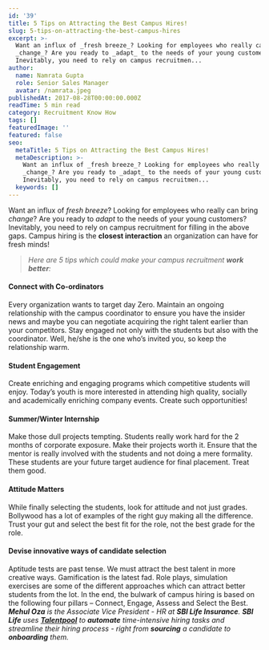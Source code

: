 ```yaml
---
id: '39'
title: 5 Tips on Attracting the Best Campus Hires!
slug: 5-tips-on-attracting-the-best-campus-hires
excerpt: >-
  Want an influx of _fresh breeze_? Looking for employees who really can bring
  _change_? Are you ready to _adapt_ to the needs of your young customers?
  Inevitably, you need to rely on campus recruitmen...
author:
  name: Namrata Gupta
  role: Senior Sales Manager
  avatar: /namrata.jpeg
publishedAt: 2017-08-28T00:00:00.000Z
readTime: 5 min read
category: Recruitment Know How
tags: []
featuredImage: ''
featured: false
seo:
  metaTitle: 5 Tips on Attracting the Best Campus Hires!
  metaDescription: >-
    Want an influx of _fresh breeze_? Looking for employees who really can bring
    _change_? Are you ready to _adapt_ to the needs of your young customers?
    Inevitably, you need to rely on campus recruitmen...
  keywords: []
---
```


Want an influx of _fresh breeze_? Looking for employees who really can bring _change_? Are you ready to _adapt_ to the needs of your young customers? Inevitably, you need to rely on campus recruitment for filling in the above gaps. Campus hiring is the **closest interaction** an organization can have for fresh minds!

> _Here are 5 tips which could make your campus recruitment **work better**:_

<!--more-->

#### **Connect with Co-ordinators**

Every organization wants to target day Zero. Maintain an ongoing relationship with the campus coordinator to ensure you have the insider news and maybe you can negotiate acquiring the right talent earlier than your competitors. Stay engaged not only with the students but also with the coordinator. Well, he/she is the one who’s invited you, so keep the relationship warm.

#### **Student Engagement**

Create enriching and engaging programs which competitive students will enjoy. Today’s youth is more interested in attending high quality, socially and academically enriching company events. Create such opportunities!

#### **Summer/Winter Internship**

Make those dull projects tempting. Students really work hard for the 2 months of corporate exposure. Make their projects worth it. Ensure that the mentor is really involved with the students and not doing a mere formality. These students are your future target audience for final placement. Treat them good.

#### **Attitude Matters**

While finally selecting the students, look for attitude and not just grades. Bollywood has a lot of examples of the right guy making all the difference. Trust your gut and select the best fit for the role, not the best grade for the role.

#### **Devise innovative ways of candidate selection**

Aptitude tests are past tense. We must attract the best talent in more creative ways. Gamification is the latest fad. Role plays, simulation exercises are some of the different approaches which can attract better students from the lot. In the end, the bulwark of campus hiring is based on the following four pillars – Connect, Engage, Assess and Select the Best. _**Mehul Oza** is the Associate Vice President - HR at **SBI Life Insurance**. **SBI Life** uses [**Talentpool**](https://www.thetalentpool.ai/) to **automate** time-intensive hiring tasks and streamline their hiring process - right from **sourcing** a candidate to **onboarding** them._ 

<script type="application/ld+json"><br /> { "@context": "http://schema.org",<br /> "@type": "BlogPosting",<br /> "mainEntityOfPage": {<br /> "@type": "WebPage",<br /> "@id": "https://www.thetalentpool.ai/"<br /> },<br /> "headline": "5 Tips on Attracting the Best Campus Hires!",<br /> "alternativeHeadline": "Are you ready to adapt to the needs of your young customers? Inevitably, you need to rely on campus recruitment for filling in the above gaps. Campus hiring is the closest interaction an organization can have for fresh minds!",<br /> "award": "",<br /> "image": {<br /> "@type": "ImageObject",<br /> "url":"https://www.thetalentpool.ai/images/logo.png",<br /> "height": 800,<br /> "width": 800},<br /> "editor": "Talent Pool",<br /> "genre": "Customers Review",<br /> "keywords": "Recruiting Software, Employment, Best Campus Hires, Campus Interview",<br /> "wordcount": "504",<br /> "publisher": {<br /> "@type": "Organization",<br /> "name": "Talent Pool",<br /> "logo": {<br /> "@type": "ImageObject",<br /> "url": "https://www.thetalentpool.ai/images/logo.png",<br /> "width": 600,<br /> "height": 60<br /> }<br /> },<br /> "url": "https://www.thetalentpool.ai/5-tips-on-attracting-the-best-campus-hires/",<br /> "datePublished": "2017-08-28",<br /> "dateCreated": "2017-08-28",<br /> "dateModified": "2017-08-28",<br /> "description": "Want an influx of fresh breeze? Looking for employees who really can bring change? Are you ready to adapt to the needs of your young customers? Inevitably, you need to rely on campus recruitment for filling in the above gaps. Campus hiring is the closest interaction an organization can have for fresh minds!<br /> Here are 5 tips which could make your campus recruitment work better:<br /> Connect with Co-ordinators<br /> Every organization wants to target day Zero. Maintain an ongoing relationship with the campus coordinator to ensure you have the insider news and maybe you can negotiate acquiring the right talent earlier than your competitors. Stay engaged not only with the students but also with the coordinator. Well, he/she is the one who’s invited you, so keep the relationship warm.<br /> Student Engagement<br /> Create enriching and engaging programs which competitive students will enjoy. Today’s youth is more interested in attending high quality, socially and academically enriching company events. Create such opportunities!<br /> Summer/Winter Internship<br /> Make those dull projects tempting. Students really work hard for the 2 months of corporate exposure. Make their projects worth it. Ensure that the mentor is really involved with the students and not doing a mere formality. These students are your future target audience for final placement. Treat them good.<br /> Attitude Matters<br /> While finally selecting the students, look for attitude and not just grades. Bollywood has a lot of examples of the right guy making all the difference. Trust your gut and select the best fit for the role, not the best grade for the role.<br /> Devise innovative ways of candidate selection<br /> Aptitude tests are past tense. We must attract the best talent in more creative ways. Gamification is the latest fad. Role plays, simulation exercises are some of the different approaches which can attract better students from the lot.<br /> In the end, the bulwark of campus hiring is based on the following four pillars – Connect, Engage, Assess and Select the Best.<br /> Mehul Oza is the Associate Vice President – HR at SBI Life Insurance. SBI Life uses Talentpool to automate time-intensive hiring tasks and streamline their hiring process – right from sourcing a candidate to onboarding them.",<br /> "author": {<br /> "@type": "Organization",<br /> "name": "Mehul Oza"<br /> }<br /> }<br /></script>
